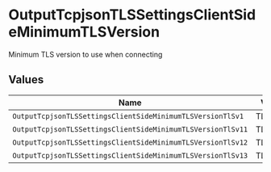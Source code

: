 # OutputTcpjsonTLSSettingsClientSideMinimumTLSVersion

Minimum TLS version to use when connecting


## Values

| Name                                                        | Value                                                       |
| ----------------------------------------------------------- | ----------------------------------------------------------- |
| `OutputTcpjsonTLSSettingsClientSideMinimumTLSVersionTlSv1`  | TLSv1                                                       |
| `OutputTcpjsonTLSSettingsClientSideMinimumTLSVersionTlSv11` | TLSv1.1                                                     |
| `OutputTcpjsonTLSSettingsClientSideMinimumTLSVersionTlSv12` | TLSv1.2                                                     |
| `OutputTcpjsonTLSSettingsClientSideMinimumTLSVersionTlSv13` | TLSv1.3                                                     |